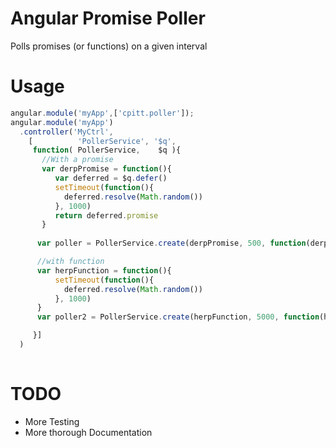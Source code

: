 # Angular Promise Poller

Polls promises (or functions) on a given interval

# Usage 
```javascript
angular.module('myApp',['cpitt.poller']);
angular.module('myApp')
  .controller('MyCtrl',
    [          'PollerService', '$q',
     function( PollerService,    $q ){
       //With a promise
       var derpPromise = function(){
          var deferred = $q.defer()
          setTimeout(function(){
            deferred.resolve(Math.random())
          }, 1000)
          return deferred.promise
       }
      
      var poller = PollerService.create(derpPromise, 500, function(derp){ $scope.derp = derp });

      //with function
      var herpFunction = function(){
          setTimeout(function(){
            deferred.resolve(Math.random())
          }, 1000)
      }
      var poller2 = PollerService.create(herpFunction, 5000, function(herp){ $scope.herp = herp });

     }]
  )
  
```

# TODO
* More Testing
* More thorough Documentation
